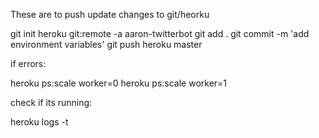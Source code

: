 
These are to push update changes to git/heorku

git init 
heroku git:remote -a aaron-twitterbot
git add .
git commit -m 'add environment variables' 
git push heroku master

if errors:

heroku ps:scale worker=0 
heroku ps:scale worker=1

check if its running:

 heroku logs -t